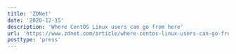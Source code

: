 ```yaml
---
title: 'ZDNet'
date: '2020-12-15'
description: 'Where CentOS Linux users can go from here'
url: 'https://www.zdnet.com/article/where-centos-linux-users-can-go-from-here/'
posttype: 'press'
---
```

